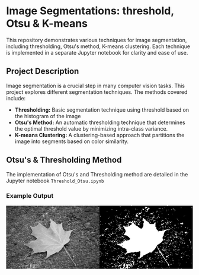 # Image Segmentations: threshold, Otsu & K-means
This repository demonstrates various techniques for image segmentation, including thresholding, Otsu's method, K-means clustering. Each technique is implemented in a separate Jupyter notebook for clarity and ease of use.

## Project Description

Image segmentation is a crucial step in many computer vision tasks. This project explores different segmentation techniques. The methods covered include:

- **Thresholding:** Basic segmentation technique using threshold based on the histogram of the image
- **Otsu's Method:** An automatic thresholding technique that determines the optimal threshold value by minimizing intra-class variance.
- **K-means Clustering:** A clustering-based approach that partitions the image into segments based on color similarity.

## Otsu's & Thresholding Method
The implementation of Otsu's and Thresholding method are  detailed in the Jupyter notebook `Threshold_Otsu.ipynb`
### Example Output
![Otsu](/images/Otsu.png)
